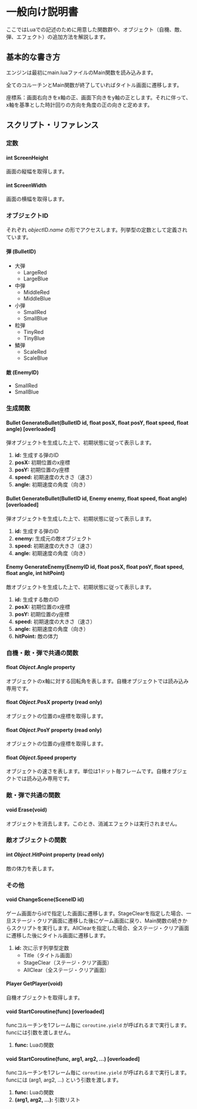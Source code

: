# 一般向け説明書

ここではLuaでの記述のために用意した関数群や、オブジェクト（自機、敵、弾、エフェクト）の追加方法を解説します。

## 基本的な書き方

エンジンは最初にmain.luaファイルのMain関数を読み込みます。

全てのコルーチンとMain関数が終了していればタイトル画面に遷移します。

座標系：画面右向きをx軸の正、画面下向きをy軸の正とします。それに伴って、x軸を基準とした時計回りの方向を角度の正の向きと定めます。

## スクリプト・リファレンス

### 定数

#### int ScreenHeight

画面の縦幅を取得します。

#### int ScreenWidth

画面の横幅を取得します。

### オブジェクトID

それぞれ *object*ID.*name* の形でアクセスします。列挙型の定数として定義されています。

#### 弾 (BulletID)

- 大弾
    - LargeRed
    - LargeBlue
- 中弾
    - MiddleRed
    - MiddleBlue
- 小弾
    - SmallRed
    - SmallBlue
- 粒弾
    - TinyRed
    - TinyBlue
- 鱗弾
    - ScaleRed
    - ScaleBlue

#### 敵 (EnemyID)

- SmallRed
- SmallBlue

### 生成関数

#### Bullet GenerateBullet(BulletID id, float posX, float posY, float speed, float angle) [overloaded]

弾オブジェクトを生成した上で、初期状態に従って表示します。

1. __id:__ 生成する弾のID
1. __posX:__ 初期位置のx座標
1. __posY:__ 初期位置のy座標
1. __speed:__ 初期速度の大きさ（速さ）
1. __angle:__ 初期速度の角度（向き）

#### Bullet GenerateBullet(BulletID id, Enemy enemy, float speed, float angle) [overloaded]

弾オブジェクトを生成した上で、初期状態に従って表示します。

1. __id:__ 生成する弾のID
1. __enemy:__ 生成元の敵オブジェクト
1. __speed:__ 初期速度の大きさ（速さ）
1. __angle:__ 初期速度の角度（向き）

#### Enemy GenerateEnemy(EnemyID id, float posX, float posY, float speed, float angle, int hitPoint)

敵オブジェクトを生成した上で、初期状態に従って表示します。

1. __id:__ 生成する敵のID
1. __posX:__ 初期位置のx座標
1. __posY:__ 初期位置のy座標
1. __speed:__ 初期速度の大きさ（速さ）
1. __angle:__ 初期速度の角度（向き）
1. __hitPoint:__ 敵の体力

### 自機・敵・弾で共通の関数

#### float *Object*.Angle property

オブジェクトのx軸に対する回転角を表します。自機オブジェクトでは読み込み専用です。

#### float *Object*.PosX property (read only)

オブジェクトの位置のx座標を取得します。

#### float *Object*.PosY property (read only)

オブジェクトの位置のy座標を取得します。

#### float *Object*.Speed property

オブジェクトの速さを表します。単位は1ドット毎フレームです。自機オブジェクトでは読み込み専用です。

### 敵・弾で共通の関数

#### void Erase(void)

オブジェクトを消去します。このとき、消滅エフェクトは実行されません。

### 敵オブジェクトの関数

#### int *Object*.HitPoint property (read only)

敵の体力を表します。

### その他

#### void ChangeScene(SceneID id)

ゲーム画面からidで指定した画面に遷移します。StageClearを指定した場合、一旦ステージ・クリア画面に遷移した後にゲーム画面に戻り、Main関数の続きからスクリプトを実行します。AllClearを指定した場合、全ステージ・クリア画面に遷移した後にタイトル画面に遷移します。

1. __id:__ 次に示す列挙型定数
    - Title（タイトル画面）
    - StageClear（ステージ・クリア画面）
    - AllClear（全ステージ・クリア画面）

#### Player GetPlayer(void)

自機オブジェクトを取得します。

#### void StartCoroutine(func) [overloaded]

funcコルーチンを1フレーム毎に `coroutine.yield` が呼ばれるまで実行します。funcには引数を渡しません。

1. __func:__ Luaの関数

#### void StartCoroutine(func, arg1, arg2, ...) [overloaded]

funcコルーチンを1フレーム毎に `coroutine.yield` が呼ばれるまで実行します。funcには (arg1, arg2, ...) という引数を渡します。

1. __func:__ Luaの関数
1. __(arg1, arg2, ...):__ 引数リスト